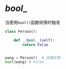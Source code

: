 # _bool__



当使用`bool()`函数转换时触发

```python
class Person():

    def __bool__(self):
        return False


wang = Person()  # 创建实例
bool(wang) # False
```
